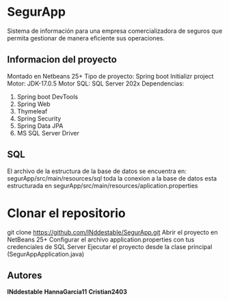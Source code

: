 # SegurApp
Sistema de información para una empresa comercializadora de seguros que permita gestionar de manera eficiente sus operaciones.

## Informacion del proyecto
Montado en Netbeans 25+
Tipo de proyecto: Spring boot Initializr project
Motor: JDK-17.0.5
Motor SQL: SQL Server 202x
Dependencias:
1. Spring boot DevTools
2. Spring Web
3. Thymeleaf
4. Spring Security
5. Spring Data JPA
6. MS SQL Server Driver

## SQL
El archivo de la estructura de la base de datos se encuentra en: segurApp/src/main/resources/sql
toda la conexion a la base de datos esta estructurada en segurApp/src/main/resources/aplication.properties

# Clonar el repositorio
git clone https://github.com/INddestable/SegurApp.git
Abrir el proyecto en NetBeans 25+
Configurar el archivo application.properties con tus credenciales de SQL Server
Ejecutar el proyecto desde la clase principal (SegurAppApplication.java)

## Autores
**INddestable**
**HannaGarcia11**
**Cristian2403**
